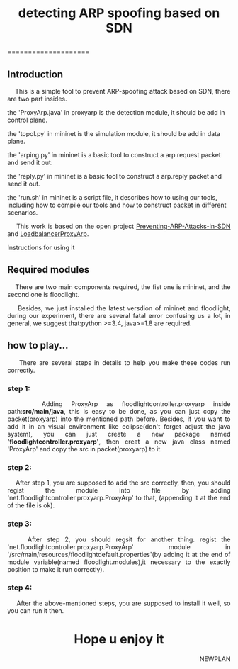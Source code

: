 # <p align="center">detecting ARP spoofing based on SDN</p>
====================
<h2>Introduction</h2>
<p align="justify">&nbsp;&nbsp;&nbsp;&nbsp;This is a simple tool to prevent ARP-spoofing attack based on SDN, there are two part insides.</p>
<p>the 'ProxyArp.java' in proxyarp is the detection module, it should be add in control plane.</p>
<p>the 'topol.py' in mininet is the simulation module, it should be add in data plane.</p>
<p>the 'arping.py' in mininet is a basic tool to construct a arp.request packet and send it out.</p>
<p>the 'reply.py' in mininet is a basic tool to construct a arp.reply packet and send it out.</p>
<p>the 'run.sh' in mininet is a script file, it describes how to using our tools, including how to compile our tools and how to construct packet in different scenarios.</p>
<p align="justify">&nbsp;&nbsp;&nbsp;&nbsp;This work is based on the open project <a href="https://github.com/wuyouke/Preventing-ARP-Attacks-in-SDN">Preventing-ARP-Attacks-in-SDN</a> and <a href="https://github.com/somiltg/LoadbalancerProxyArp">LoadbalancerProxyArp</a>.</p>

Instructions for using it
<h2>Required modules</h2>
<p align="justify">&nbsp;&nbsp;&nbsp;&nbsp;There are two main components required, the fist one is mininet<This can be describe as a data-plane, a topology or simulator of a real networks, including switchs, hosts, links and etc., it's based on python so you are supposed to check your python tools work well.>, and the second one is floodlight<It's a controller for SDN, the control-plane, linking to data-plane, it can be used to capture the status of data-plane by communicating with them. It's based on java, so, you are supposed to make sure the java eniromnent are deployed well on your computer.>.</p>
<p align="justify">&nbsp;&nbsp;&nbsp;&nbsp;Besides, we just installed the latest versdion of mininet and floodlight, during our experiment, there are several fatal error confusing us a lot, in general, we suggest that:python >=3.4, java>=1.8 are required.</p>
<h2>how to play...</h2>
<p align="justify">&nbsp;&nbsp;&nbsp;&nbsp;There are several steps in details to help you make these codes run correctly.</p>
<h3>step 1:</h3>
<p align="justify">&nbsp;&nbsp;&nbsp;&nbsp;Adding ProxyArp as floodlightcontroller.proxyarp inside path:<b>src/main/java</b>, this is easy to be done, as you can just copy the packet(proxyarp) into the mentioned path before. Besides, if you want to add it in an visual environment like eclipse(don't forget adjust the java system), you can just create a new package named <b>'floodlightcontroller.proxyarp'</b>, then creat a new java class named 'ProxyArp' and copy the src in packet(proxyarp) to it.</p>
<h3>step 2:</h3>
<p align="justify">&nbsp;&nbsp;&nbsp;&nbsp;After step 1, you are supposed to add the src correctly, then, you should regist the module into file<path: 'src/main/resources/META-INF/services/net.floodlightcontroller.core.module.IFloodlightModule'> by adding 'net.floodlightcontroller.proxyarp.ProxyArp' to that, (appending it at the end of the file is ok).</p>
<h3>step 3:</h3>
<p align="justify">&nbsp;&nbsp;&nbsp;&nbsp;After step 2, you should regsit for another thing. regist the 'net.floodlightcontroller.proxyarp.ProxyArp' module in '/src/main/resources/floodlightdefault.properties'(by adding it at the end of module variable(named floodlight.modules),it necessary to the exactly position to make it run correctly).</p>
<h3>step 4:</h3>
<p align="justify">&nbsp;&nbsp;&nbsp;&nbsp;After the above-mentioned steps, you are supposed to install it well, so you can run it then.</p>

<h1 align="center"> Hope u enjoy it</h1>

<p align="right">NEWPLAN</p>